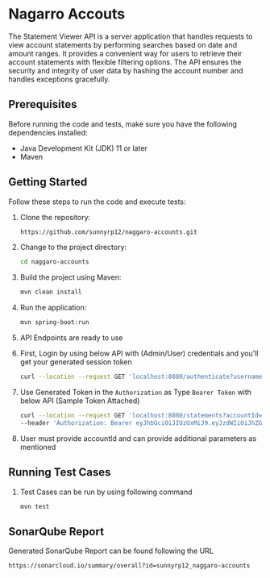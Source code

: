 # Nagarro Accouts

The Statement Viewer API is a server application that handles requests to view account statements by performing searches based on date and amount ranges. It provides a convenient way for users to retrieve their account statements with flexible filtering options. The API ensures the security and integrity of user data by hashing the account number and handles exceptions gracefully.

## Prerequisites

Before running the code and tests, make sure you have the following dependencies installed:

- Java Development Kit (JDK) 11 or later
- Maven

## Getting Started

Follow these steps to run the code and execute tests:

1. Clone the repository:

   ```bash
   https://github.com/sunnyrp12/naggaro-accounts.git

2. Change to the project directory:

    ```bash
   cd naggaro-accounts

3. Build the project using Maven:
    
   ```bash
   mvn clean install

4. Run the application:
    
   ```bash
   mvn spring-boot:run
   
5. API Endpoints are ready to use

6. First, Login by using below API with (Admin/User) credentials and you'll get your generated session token

   ```bash
   curl --location --request GET 'localhost:8080/authenticate?username=admin&password=admin'
   
7. Use Generated Token in the `Authorization` as Type `Bearer Token` with below API (Sample Token Attached)

   ```bash
   curl --location --request GET 'localhost:8080/statements?accountId=2&fromDate=01/01/2000&toDate=01/01/2021&fromAmount=100&toAmount=400' \
   --header 'Authorization: Bearer eyJhbGciOiJIUzUxMiJ9.eyJzdWIiOiJhZG1pbiIsImV4cCI6MTY4NzE4OTY5OSwiaWF0IjoxNjg3MTg5Mzk5LCJ1c2VybmFtZSI6ImFkbWluIn0.qChz5TThdCZyAbq81s1s4v2kErn0RRRjkrVCcQ1mLP3lDLT88zVmiP1vzlYd0duxnyFpZfjTWcWag4I1Gb-lnw'

8. User must provide accountId and can provide additional parameters as mentioned


## Running Test Cases

1. Test Cases can be run by using following command 

   ```bash
   mvn test
   
## SonarQube Report

Generated SonarQube Report can be found following the URL

   ```bash
   https://sonarcloud.io/summary/overall?id=sunnyrp12_naggaro-accounts